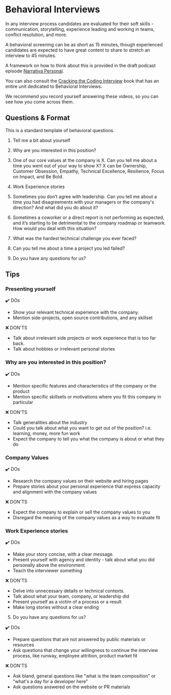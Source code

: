 # Behavioral Interviews

In any interview process candidates are evaluated for their soft skills - communication, storytelling, experience leading and working in teams, conflict resolution, and more.

A behavioral screening can be as short as 15 minutes, though experienced candidates are expected to have great content to share to stretch an interview to 45 minutes.

A framework on how to think about this is provided in the draft podcast episode [Narrativa Personal](https://docs.google.com/document/d/1CNtLDbGMUmeQjKmmOZuxB4GF0pUe7zxyWy51BT1pTEY/edit#heading=h.4kuthmkwi01w). 

You can also consult the [Cracking the Coding Interview](https://github.com/conanbatt/interview-practice/tree/main/coding-challenges/cracking-the-coding-interview/book) book that has an entire unit dedicated to Behavioral Interviews.

We recommend you record yourself answering these videos, so you can see how you come across them. 

## Questions & Format

This is a standard template of behavioral questions. 

1. Tell me a bit about yourself

2. Why are you interested in this position?

3. One of our core values at the company is X. Can you tell me about a time you went out of your way to show X?
   X can be Ownership, Customer Obsession, Empathy, Technical Excellence, Resilience, Focus on Impact, and Be Bold.

4. Work Experience stories

  1. Sometimes you don’t agree with leadership. Can you tell me about a time you had disagreements with your managers or the company's direction? And what did you do about it?

  2. Sometimes a coworker or a direct report is not performing as expected, and it’s starting to be detrimental to the company roadmap or teamwork. How would you deal with this situation?
  3. What was the hardest technical challenge you ever faced?

  4. Can you tell me about a time a project you led failed?

5. Do you have any questions for us?



## Tips

### Presenting yourself

:heavy_check_mark: DOs
- Show your relevant technical experience with the company.
- Mention side-projects, open source contributions, and any skillset

:x: DON'TS
- Talk about irrelevant side projects or work experience that is too far back.
- Talk about hobbies or irrelevant personal stories

### Why are you interested in this position?

:heavy_check_mark: DOs
- Mention specific features and characteristics of the company or the product
- Mention specific skillsets or motivations where you fit this company in particular

:x: DON'TS
- Talk generalities about the industry
- Could you talk about what you want to get out of the position? i.e. learning, money, more fun work
- Expect the company to tell you what the company is about or what they do

### Company Values

:heavy_check_mark: DOs
- Research the company values on their website and hiring pages
- Prepare stories about your personal experience that express capacity and alignment with the company values

:x: DON'TS
- Expect the company to explain or sell the company values to you
- Disregard the meaning of the company values as a way to evaluate fit

### Work Experience stories

:heavy_check_mark: DOs
- Make your story concise, with a clear message.
- Present yourself with agency and identity - talk about what you did personally above the environment
- Teach the interviewer something

:x: DON'TS
- Delve into unnecessary details or technical contexts.
- Talk about what your team, company, or leadership did
- Present yourself as a victim of a process or a result
- Make long stories without a clear ending

5. Do you have any questions for us?

:heavy_check_mark: DOs
- Prepare questions that are not answered by public materials or resources
- Ask questions that change your willingness to continue the interview process, like runway, employee attrition, product market fit

:x: DON'TS
- Ask bland, general questions like "what is the team composition" or "what's a day for a developer here"
- Ask questions answered on the website or PR materials
